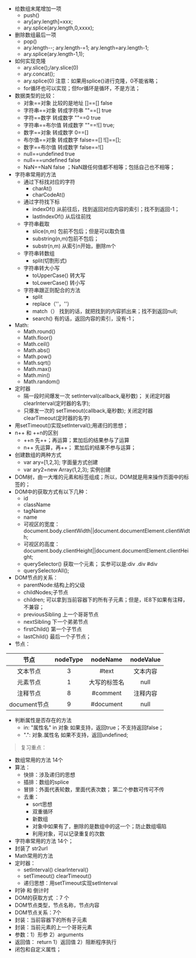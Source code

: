 - 给数组末尾增加一项
    + push()
    + ary[ary.length]=xxx;
    + ary.splice(ary.length,0,xxxx);
- 删除数组最后一项
    + pop()
    + ary.length--; ary.length-=1; ary.length=ary.length-1;
    + ary.splice(ary.length-1,1);
- 如何实现克隆
    + ary.slice();/ary.slice(0)
    + ary.concat();
    + ary.splice(0) 注意：如果用splice()进行克隆，0不能省略；
    + for循环也可以实现；但for循环是循环，不是方法；
- 数据类型的比较：
    + 对象==对象 比较的是地址   []==[] false
    + 字符串==对象 转成字符串    ""==[]  true
    + 字符==数字  转成数字   ""==0 true
    + 字符串==布尔值 转成数字   ""==![]  true;
    + 数字==对象 转成数字    0==[] 
    + 布尔值==对象 转成数字    false==[]   ![]==[];
    + 数字==布尔值 转成数字  false==![] 
    + null==undefined    true
    + null===undefined   false
    + NaN==NaN false ；NaN跟任何值都不相等；包括自己也不相等；
- 字符串常用的方法
    + 通过下标找对应的字符
        + charAt()
        + charCodeAt()
    + 通过字符找下标
        + indexOf()  从前往后，找到返回对应内容的索引；找不到返回-1；
        + lastIndexOf() 从后往前找
    + 字符串截取
        + slice(n,m) 包前不包后；但是可以取负值
        + substring(n,m)包前不包后；
        + substr(n,m)  从索引n开始，删除m个
    + 字符串转数组
        + split(切割形式)
    + 字符串转大小写
        + toUpperCase()  转大写
        + toLowerCase()  转小写
    + 字符串跟正则配合的方法
        + split
        + replace（''，''）
        + match（） 找到的话，就把找到的内容抓出来；找不到返回null;
        + search() 有的话，返回内容的索引，没有-1；
- Math:
    + Math.round()
    + Math.floor()
    + Math.ceil()
    + Math.abs()
    + Math.pow()
    + Math.sqrt()
    + Math.max()
    + Math.min()
    + Math.random()
- 定时器
    + 隔一段时间爆发一次 setInterval(callback,毫秒数)； 关闭定时器 clearInterval(定时器的名字);
    + 只爆发一次的 setTimeout(callback,毫秒数); 关闭定时器 clearTimeout(定时器的名字)
- 用setTimeout()实现setInterval();用递归的思想；
- n++ 和 ++n的区别
    + ++n  先++；再运算；累加后的结果参与了运算
    + n++  先运算，再++； 累加后的结果不参与运算；
- 创建数组的两种方式
    + var ary=[1,2,3]; 字面量方式创建
    + var ary2=new Array(1,2,3); 实例创建
- DOM树，由一大堆的元素和标签组成；所以，DOM就是用来操作页面中的标签的；
- DOM中的获取方式有以下几种：
    + id
    + className
    + tagName
    + name
    + 可视区的宽度：document.body.clientWidth||document.documentElement.clientWidth;
    + 可视区的高度：document.body.clientHeight||document.documentElement.clientHeight;
    + querySelector() 获取一个元素； 实参可以是:div .div #div 
    + querySelectorAll();
- DOM节点的关系：
    + parentNode:结构上的父级
    + childNodes;子节点
    + children; 可以拿到当前容器下的所有子元素；但是，IE8下如果有注释，不兼容；
    + previousSibling 上一个哥哥节点
    + nextSibling  下一个弟弟节点
    + firstChild() 第一个子节点
    + lastChild() 最后一个子节点；
- 节点：

| 节点  | nodeType  |  nodeName       | nodeValue
|:----:| :--------:| :-------:       | :--------:|
|文本节点|    3     |     #text       |  文本内容         |
|元素节点|    1     |   大写的标签名    |    null       |
|注释节点|    8     |      #comment   |    注释内容       |
|document节点| 9   |      #document   |    null       |
   
- 判断属性是否存在的方法
    + in: "属性名" in 对象    如果支持，返回true；不支持返回false；
    + ".": 对象.属性名   如果不支持，返回undefined;
    
> 复习重点：

- 数组常用的方法 14个
- 算法：
    + 快排：涉及递归的思想
    + 插排：数组的splice
    + 冒排：外面代表轮数，里面代表次数； 第二个参数可传可不传
    + 去重：
        + sort思想
        + 双重循环
        + 新数组
        + 对象中如果有了，删除的是数组中的这一个；防止数组塌陷
        + 利用对象，可以记录重复的次数
- 字符串常用的方法 14个；
- 封装了 str2url
- Math常用的方法
- 定时器：
    + setInterval() clearInterval()
    + setTimeout() clearTimeout()
    + 递归思想：用setTimeout实现setInterval
- 时钟 和 倒计时
- DOM的获取方式 ：7 个
- DOM节点类型，节点名称，节点内容
- DOM节点关系：7个
- 封装：当前容器下的所有子元素
- 封装：当前元素的上一个哥哥元素
- 参数：1）形参 2）arguments
- 返回值： return 1）返回值 2）阻断程序执行
- 闭包和自定义属性；
    
    
    
    
    
    
    
    
    
    
    
    
    
    
    